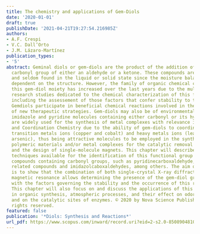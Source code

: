 ```yaml
---
title: The chemistry and applications of Gem-Diols
date: '2020-01-01'
draft: true
publishDate: '2021-04-21T19:27:54.216985Z'
authors:
- A.F. Crespi
- V.C. Dall’Orto
- J.M. Lázaro-Martínez
publication_types:
- '5'
abstract: Geminal diols or gem-diols are the product of the addition of water to a
  carbonyl group of either an aldehyde or a ketone. These compounds are rarely stable
  and seldom found in the liquid or solid state since the moisture balance is largely
  dependent on the structure. However, the family of organic chemical compounds with
  this gem-diol moiety has increased over the last years due to the multidisciplinary
  research studies dedicated to the chemical characterization of this functional group,
  including the assessement of those factors that confer stability to these molecules.
  Gemdiols participate in beneficial chemical reactions involved in the development
  of new therapeutic strategies. Gem-diols may also be of environmental concern; particularly,
  imidazole and pyridine molecules containing either carbonyl or its hydrated groups
  are widely used for the synthesis of metal complexes with relevance in Medicinal
  and Coordination Chemistry due to the ability of gem-diols to coordinate different
  transition metals ions (copper and cobalt) and heavy metals ions (lead, chrome and
  arsenic), thus being attractive molecules to be employed in the synthesis of new
  polymeric materials and/or metal complexes for the catalytic removal of pollutants
  and the design of single-molecule magnets. This chapter will describe the spectroscopic
  techniques available for the identification of this functional group in heterocyclic
  compounds containing carbonyl groups, such as pyridinecarboxaldehyde, vitamin-B6-
  related compounds and imidazolcaboxaldehydes, among others. The aim of this chapter
  is to show that the combination of both single-crystal X-ray diffraction and nuclear
  magnetic resonance allows determining the presence of the gem-diol group together
  with the factors governing the stability and the occurrence of this rare functionalization.
  This chapter will also focus on and discuss the applications of this chemical group
  in organic synthesis, atmospheric processes, and their effect on odorant receptors
  and on the catalytic sites of enzymes. © 2020 by Nova Science Publishers, Inc. All
  rights reserved.
featured: false
publication: '*Diols: Synthesis and Reactions*'
url_pdf: https://www.scopus.com/inward/record.uri?eid=2-s2.0-85089048105&partnerID=40&md5=b53e9adc6b960b77abf98c98c5c78fd8
---
```


